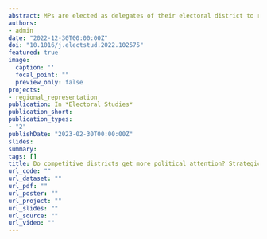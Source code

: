 ```yaml
---
abstract: MPs are elected as delegates of their electoral district to represent their constituents' interests. Geographical representation is considered a central quality indicator for legislative systems. Yet whether the strategic use of geographic representation is affected by tactical campaign considerations has received less attention. The availability of social media data on a fine-grained level allows us to fill this gap by studying the following question. To what extent do politicians strategically use geographic representation during electoral campaign and non-campaign times? I combine literature comparing campaign and non-campaign periods with studies on strategic incentives for MPs to geographic representation. Empirically, I rely on quantitative text-analytical tools to study German politicians? tweets from the entire 19th legislative period (2017-2021). My findings have important implications for the geographic representation literature as they imply that MPs use geographic references strategically, especially during campaign periods. Prospective competitive districts receive substantially more political attention already during non-campaign periods, yet further amplified during electoral campaigns.
authors:
- admin
date: "2022-12-30T00:00:00Z"
doi: "10.1016/j.electstud.2022.102575"
featured: true
image:
  caption: ''
  focal_point: ""
  preview_only: false
projects:
- regional_representation
publication: In *Electoral Studies*
publication_short: 
publication_types:
- "2"
publishDate: "2023-02-30T00:00:00Z"
slides: 
summary: 
tags: []
title: Do competitive districts get more political attention? Strategic use of geographic representation during campaign and non-campaign periods
url_code: ""
url_dataset: ""
url_pdf: ""
url_poster: ""
url_project: ""
url_slides: ""
url_source: ""
url_video: ""
---
```



